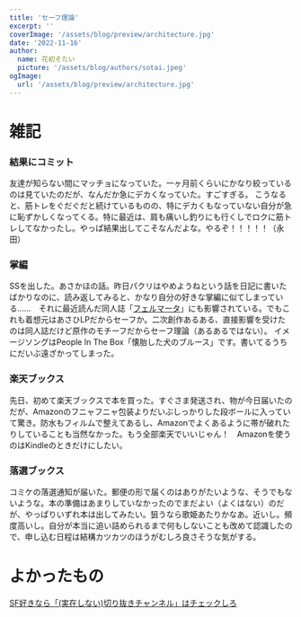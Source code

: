 ```yaml
---
title: 'セーフ理論'
excerpt: ''
coverImage: '/assets/blog/preview/architecture.jpg'
date: '2022-11-16'
author:
  name: 花初そたい
  picture: '/assets/blog/authors/sotai.jpeg'
ogImage:
  url: '/assets/blog/preview/architecture.jpg'
---
```

# 雑記
### 結果にコミット
友達が知らない間にマッチョになっていた。一ヶ月前くらいにかなり絞っているのは見ていたのだが、なんだか急にデカくなっていた。すごすぎる。
こうなると、筋トレをぐだぐだと続けているものの、特にデカくもなっていない自分が急に恥ずかしくなってくる。特に最近は、肩も痛いし釣りにも行くしでロクに筋トレしてなかったし。やっぱ結果出してこそなんだよな。やるぞ！！！！！（永田）

### 掌編
SSを出した。あさかほの話。昨日パクリはやめようねという話を日記に書いたばかりなのに、読み返してみると、かなり自分の好きな掌編に似てしまっている……　それに最近読んだ同人誌「[フェルマータ](https://www.melonbooks.co.jp/detail/detail.php?product_id=1680524)」にも影響されている。でもこれも着想元はあさひLPだからセーフか。二次創作あるある、直接影響を受けたのは同人誌だけど原作のモチーフだからセーフ理論（あるあるではない）。
イメージソングはPeople In The Box「懐胎した犬のブルース」です。書いてるうちにだいぶ遠ざかってしまった。

### 楽天ブックス
先日、初めて楽天ブックスで本を買った。すぐさま発送され、物が今日届いたのだが、Amazonのフニャフニャ包装よりだいぶしっかりした段ボールに入っていて驚き。防水もフィルムで整えてあるし、Amazonでよくあるように帯が破れたりしていることも当然なかった。もう全部楽天でいいじゃん！　Amazonを使うのはKindleのときだけにしたい。

### 落選ブックス
コミケの落選通知が届いた。郵便の形で届くのはありがたいような、そうでもないような。本の準備はあまりしていなかったのでまだよい（よくはない）のだが、やっぱりいずれ本は出してみたい。狙うなら歌姫あたりかなあ。近いし。頻度高いし。自分が本当に追い詰められるまで何もしないことも改めて認識したので、申し込む日程は結構カツカツのほうがむしろ良さそうな気がする。

# よかったもの
[SF好きなら「(実在しない)切り抜きチャンネル」はチェックしろ](https://sasaboushi.net/blog/2022/11/14/2899/)

